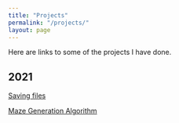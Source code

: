 ```yaml
---
title: "Projects"
permalink: "/projects/"
layout: page
---
```


Here are links to some of the projects I have done. 

## 2021

[Saving files](https://tulimid1.github.io/savingFiles)

[Maze Generation Algorithm](https://tulimid1.github.io/Maze_Task/)

